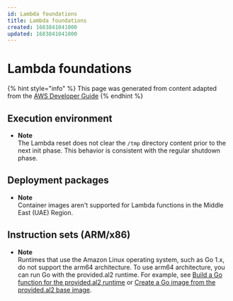 ```yaml
---
id: Lambda foundations
title: Lambda foundations
created: 1683841041000
updated: 1683841041000
---
```

# Lambda foundations

{% hint style="info" %}
This page was generated from content adapted from the [AWS Developer Guide](https://github.com/awsdocs/aws-lambda-developer-guide.git)
{% endhint %}

## Execution environment

- **Note**  
The Lambda reset does not clear the `/tmp` directory content prior to the next init phase\. This behavior is consistent with the regular shutdown phase\.


## Deployment packages

- **Note**  
Container images aren't supported for Lambda functions in the Middle East \(UAE\) Region\.


## Instruction sets (ARM/x86)

- **Note**  
Runtimes that use the Amazon Linux operating system, such as Go 1\.x, do not support the arm64 architecture\. To use arm64 architecture, you can run Go with the provided\.al2 runtime\. For example, see [Build a Go function for the provided\.al2 runtime](golang-package.md#golang-package-al2) or [Create a Go image from the provided\.al2 base image](go-image.md#go-image-al2)\.

